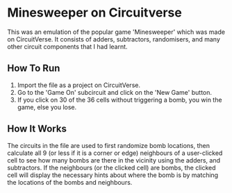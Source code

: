 # Minesweeper on Circuitverse
This was an emulation of the popular game 'Minesweeper' which was made on CircuitVerse. It consists of adders, subtractors, randomisers, and many other circuit components that I had learnt.

## How To Run
  1. Import the file as a project on CircuitVerse.
  2. Go to the 'Game On' subcircuit and click on the 'New Game' button.
  3. If you click on 30 of the 36 cells without triggering a bomb, you win the game, else you lose.

## How It Works
The circuits in the file are used to first randomize bomb locations, then calculate all 9 (or less if it is a corner or edge) neighbours of a user-clicked cell to see how many bombs are there in the vicinity using the adders, and subtractors. 
If the neighbours (or the clicked cell) are bombs, the clicked cell will display the necessary hints about where the bomb is by matching the locations of the bombs and neighbours.
